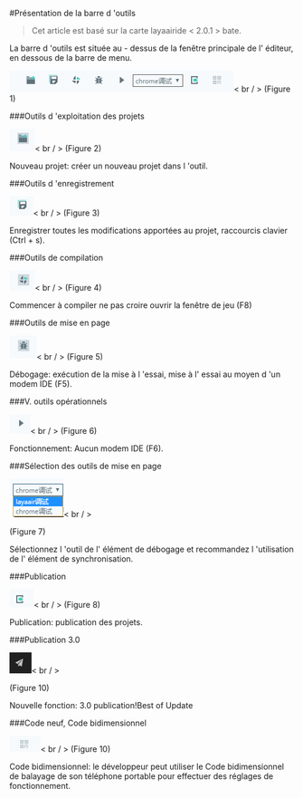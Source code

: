 #Présentation de la barre d 'outils

> Cet article est basé sur la carte layaairide < 2.0.1 > bate.

La barre d 'outils est située au - dessus de la fenêtre principale de l' éditeur, en dessous de la barre de menu.

​![blob.png](img/1.png)< br / >
(Figure 1)



 



###Outils d 'exploitation des projets

​![图片1.png](img/2.png)< br / >
(Figure 2)



Nouveau projet: créer un nouveau projet dans l 'outil.



 



###Outils d 'enregistrement

​![图片1.png](img/3.png)< br / >
(Figure 3)

Enregistrer toutes les modifications apportées au projet, raccourcis clavier (Ctrl + s).



 



###Outils de compilation

​![图片1.png](img/4.png)< br / >
(Figure 4)

Commencer à compiler ne pas croire ouvrir la fenêtre de jeu (F8)



 



###Outils de mise en page

​![图片1.png](img/5.png)< br / >
(Figure 5)

Débogage: exécution de la mise à l 'essai, mise à l' essai au moyen d 'un modem IDE (F5).



 



###V. outils opérationnels

​![图片1.png](img/6.png)< br / >
(Figure 6)

Fonctionnement: Aucun modem IDE (F6).



 



###Sélection des outils de mise en page



  ![图片1.png](img/7.png)< br / >

(Figure 7)

Sélectionnez l 'outil de l' élément de débogage et recommandez l 'utilisation de l' élément de synchronisation.



 



###Publication

​![图片1.png](img/8.png)< br / >
(Figure 8)



Publication: publication des projets.

###Publication 3.0

​![图片1.png](img/10.png)< br / >

(Figure 10)

Nouvelle fonction: 3.0 publication!Best of Update

###Code neuf, Code bidimensionnel







  ![图片1.png](img/9.png)< br / >
(Figure 10)



Code bidimensionnel: le développeur peut utiliser le Code bidimensionnel de balayage de son téléphone portable pour effectuer des réglages de fonctionnement.